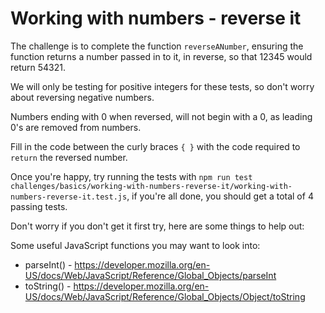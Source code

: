 # Working with numbers - reverse it

The challenge is to complete the function `reverseANumber`, ensuring the function returns a number passed in to it, in reverse, so that 12345 would return 54321.

We will only be testing for positive integers for these tests, so don't worry about reversing negative numbers.

Numbers ending with 0 when reversed, will not begin with a 0, as leading 0's are removed from numbers.

Fill in the code between the curly braces `{ }` with the code required to `return` the reversed number.

Once you're happy, try running the tests with `npm run test challenges/basics/working-with-numbers-reverse-it/working-with-numbers-reverse-it.test.js`, if you're all done, you should get a total of 4 passing tests.

Don't worry if you don't get it first try, here are some things to help out:

Some useful JavaScript functions you may want to look into:

* parseInt() - https://developer.mozilla.org/en-US/docs/Web/JavaScript/Reference/Global_Objects/parseInt
* toString() - https://developer.mozilla.org/en-US/docs/Web/JavaScript/Reference/Global_Objects/Object/toString